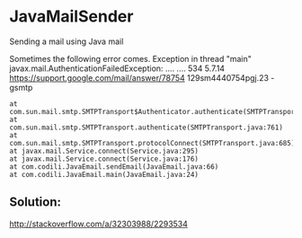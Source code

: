 # JavaMailSender
Sending a mail using Java mail

Sometimes the following error comes.
Exception in thread "main" javax.mail.AuthenticationFailedException:
....
....
534 5.7.14  https://support.google.com/mail/answer/78754 129sm4440754pgj.23 - gsmtp

	at com.sun.mail.smtp.SMTPTransport$Authenticator.authenticate(SMTPTransport.java:826)
	at com.sun.mail.smtp.SMTPTransport.authenticate(SMTPTransport.java:761)
	at com.sun.mail.smtp.SMTPTransport.protocolConnect(SMTPTransport.java:685)
	at javax.mail.Service.connect(Service.java:295)
	at javax.mail.Service.connect(Service.java:176)
	at com.codili.JavaEmail.sendEmail(JavaEmail.java:66)
	at com.codili.JavaEmail.main(JavaEmail.java:24)

Solution:
---
http://stackoverflow.com/a/32303988/2293534
